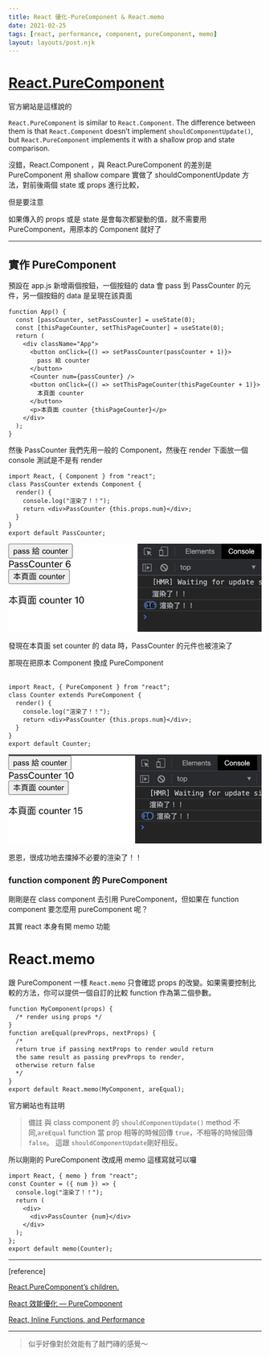 ```yaml
---
title: React 優化-PureComponent & React.memo
date: 2021-02-25
tags: [react, performance, component, pureComponent, memo]
layout: layouts/post.njk
---
```


# [React.PureComponent](https://reactjs.org/docs/react-api.html#reactpurecomponent)

官方網站是這樣說的

`React.PureComponent` is similar to `React.Component`. The difference between them is that `React.Component` doesn’t implement `shouldComponentUpdate()`, but `React.PureComponent` implements it with a shallow prop and state comparison.

沒錯，React.Component ，與 React.PureComponent 的差別是 PureComponent 用 shallow compare 實做了 shouldComponentUpdate 方法，對前後兩個 state 或 props 進行比較，

但是要注意

如果傳入的 props 或是 state 是會每次都變動的值，就不需要用 PureComponent，用原本的 Component 就好了

---

## 實作 PureComponent

預設在 app.js 新增兩個按鈕，一個按鈕的 data 會 pass 到 PassCounter 的元件，另一個按鈕的 data 是呈現在該頁面

    function App() {
      const [passCounter, setPassCounter] = useState(0);
      const [thisPageCounter, setThisPageCounter] = useState(0);
      return (
        <div className="App">
          <button onClick={() => setPassCounter(passCounter + 1)}>
            pass 給 counter
          </button>
          <Counter num={passCounter} />
          <button onClick={() => setThisPageCounter(thisPageCounter + 1)}>
            本頁面 counter
          </button>
          <p>本頁面 counter {thisPageCounter}</p>
        </div>
      );
    }

然後 PassCounter 我們先用一般的 Component，然後在 render 下面放一個 console 測試是不是有 render

    import React, { Component } from "react";
    class PassCounter extends Component {
      render() {
        console.log("渲染了！！");
        return <div>PassCounter {this.props.num}</div>;
      }
    }
    export default PassCounter;

![](component.png)

發現在本頁面 set counter 的 data 時，PassCounter 的元件也被渲染了

那現在把原本 Component 換成 PureComponent

```

import React, { PureComponent } from "react";
class Counter extends PureComponent {
  render() {
    console.log("渲染了！！");
    return <div>PassCounter {this.props.num}</div>;
  }
}
export default Counter;
```

![](pureComponent.png)

恩恩，很成功地去擋掉不必要的渲染了！！

### function component 的 PureComponent

剛剛是在 class component 去引用 PureComponent，但如果在 function component 要怎麼用 pureComponent 呢？

其實 react 本身有開 memo 功能

# React.memo

跟 PureComponent 一樣 `React.memo` 只會確認 props 的改變。如果需要控制比較的方法，你可以提供一個自訂的比較 function 作為第二個參數。

    function MyComponent(props) {
      /* render using props */
    }
    function areEqual(prevProps, nextProps) {
      /*
      return true if passing nextProps to render would return
      the same result as passing prevProps to render,
      otherwise return false
      */
    }
    export default React.memo(MyComponent, areEqual);

官方網站也有註明

> 備註
> 與 class component 的 `shouldComponentUpdate()` method 不同,`areEqual` function 當 prop 相等的時候回傳 `true`，不相等的時候回傳 `false`。 這跟 `shouldComponentUpdate`剛好相反。

所以剛剛的 PureComponent 改成用 memo 這樣寫就可以囉

```
import React, { memo } from "react";
const Counter = ({ num }) => {
  console.log("渲染了！！");
  return (
    <div>
      <div>PassCounter {num}</div>
    </div>
  );
};
export default memo(Counter);
```

---

[reference]

[React.PureComponent’s children.](https://blog.cloudboost.io/react-purecomponents-children-979e3da15ba8)

[React 效能優化 — PureComponent](https://medium.com/@xyz030206/react-效能優化-purecomponent-f971fb56f90a)

[React, Inline Functions, and Performance](https://cdb.reacttraining.com/react-inline-functions-and-performance-bdff784f5578)

---

> 似乎好像對於效能有了敲門磚的感覺～
